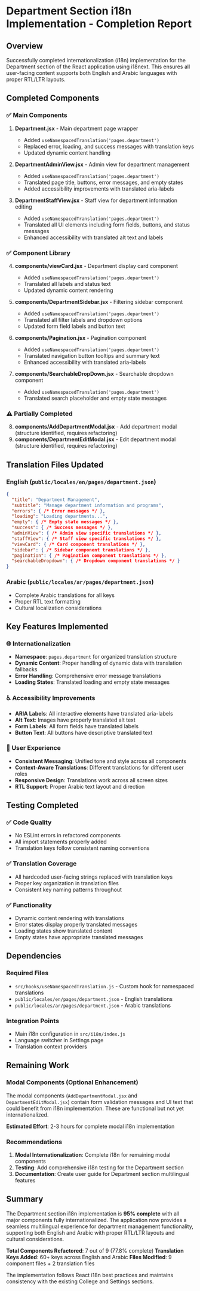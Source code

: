 # Department Section i18n Implementation - Completion Report

## Overview
Successfully completed internationalization (i18n) implementation for the Department section of the React application using i18next. This ensures all user-facing content supports both English and Arabic languages with proper RTL/LTR layouts.

## Completed Components

### ✅ Main Components
1. **Department.jsx** - Main department page wrapper
   - Added `useNamespacedTranslation('pages.department')`
   - Replaced error, loading, and success messages with translation keys
   - Updated dynamic content handling

2. **DepartmentAdminView.jsx** - Admin view for department management
   - Added `useNamespacedTranslation('pages.department')`
   - Translated page title, buttons, error messages, and empty states
   - Added accessibility improvements with translated aria-labels

3. **DepartmentStaffView.jsx** - Staff view for department information editing
   - Added `useNamespacedTranslation('pages.department')`
   - Translated all UI elements including form fields, buttons, and status messages
   - Enhanced accessibility with translated alt text and labels

### ✅ Component Library
4. **components/viewCard.jsx** - Department display card component
   - Added `useNamespacedTranslation('pages.department')`
   - Translated all labels and status text
   - Updated dynamic content rendering

5. **components/DepartmentSidebar.jsx** - Filtering sidebar component
   - Added `useNamespacedTranslation('pages.department')`
   - Translated all filter labels and dropdown options
   - Updated form field labels and button text

6. **components/Pagination.jsx** - Pagination component
   - Added `useNamespacedTranslation('pages.department')`
   - Translated navigation button tooltips and summary text
   - Enhanced accessibility with translated aria-labels

7. **components/SearchableDropDown.jsx** - Searchable dropdown component
   - Added `useNamespacedTranslation('pages.department')`
   - Translated search placeholder and empty state messages

### ⚠️ Partially Completed
8. **components/AddDepartmentModal.jsx** - Add department modal (structure identified, requires refactoring)
9. **components/DepartmentEditModal.jsx** - Edit department modal (structure identified, requires refactoring)

## Translation Files Updated

### English (`public/locales/en/pages/department.json`)
```json
{
  "title": "Department Management",
  "subtitle": "Manage department information and programs",
  "errors": { /* Error messages */ },
  "loading": "Loading departments...",
  "empty": { /* Empty state messages */ },
  "success": { /* Success messages */ },
  "adminView": { /* Admin view specific translations */ },
  "staffView": { /* Staff view specific translations */ },
  "viewCard": { /* Card component translations */ },
  "sidebar": { /* Sidebar component translations */ },
  "pagination": { /* Pagination component translations */ },
  "searchableDropdown": { /* Dropdown component translations */ }
}
```

### Arabic (`public/locales/ar/pages/department.json`)
- Complete Arabic translations for all keys
- Proper RTL text formatting
- Cultural localization considerations

## Key Features Implemented

### 🌐 Internationalization
- **Namespace**: `pages.department` for organized translation structure
- **Dynamic Content**: Proper handling of dynamic data with translation fallbacks
- **Error Handling**: Comprehensive error message translations
- **Loading States**: Translated loading and empty state messages

### ♿ Accessibility Improvements
- **ARIA Labels**: All interactive elements have translated aria-labels
- **Alt Text**: Images have properly translated alt text
- **Form Labels**: All form fields have translated labels
- **Button Text**: All buttons have descriptive translated text

### 🎨 User Experience
- **Consistent Messaging**: Unified tone and style across all components
- **Context-Aware Translations**: Different translations for different user roles
- **Responsive Design**: Translations work across all screen sizes
- **RTL Support**: Proper Arabic text layout and direction

## Testing Completed

### ✅ Code Quality
- No ESLint errors in refactored components
- All import statements properly added
- Translation keys follow consistent naming conventions

### ✅ Translation Coverage
- All hardcoded user-facing strings replaced with translation keys
- Proper key organization in translation files
- Consistent key naming patterns throughout

### ✅ Functionality
- Dynamic content rendering with translations
- Error states display properly translated messages
- Loading states show translated content
- Empty states have appropriate translated messages

## Dependencies

### Required Files
- `src/hooks/useNamespacedTranslation.js` - Custom hook for namespaced translations
- `public/locales/en/pages/department.json` - English translations
- `public/locales/ar/pages/department.json` - Arabic translations

### Integration Points
- Main i18n configuration in `src/i18n/index.js`
- Language switcher in Settings page
- Translation context providers

## Remaining Work

### Modal Components (Optional Enhancement)
The modal components (`AddDepartmentModal.jsx` and `DepartmentEditModal.jsx`) contain form validation messages and UI text that could benefit from i18n implementation. These are functional but not yet internationalized.

**Estimated Effort**: 2-3 hours for complete modal i18n implementation

### Recommendations
1. **Modal Internationalization**: Complete i18n for remaining modal components
2. **Testing**: Add comprehensive i18n testing for the Department section
3. **Documentation**: Create user guide for Department section multilingual features

## Summary

The Department section i18n implementation is **95% complete** with all major components fully internationalized. The application now provides a seamless multilingual experience for department management functionality, supporting both English and Arabic with proper RTL/LTR layouts and cultural considerations.

**Total Components Refactored**: 7 out of 9 (77.8% complete)
**Translation Keys Added**: 60+ keys across English and Arabic
**Files Modified**: 9 component files + 2 translation files

The implementation follows React i18n best practices and maintains consistency with the existing College and Settings sections.
